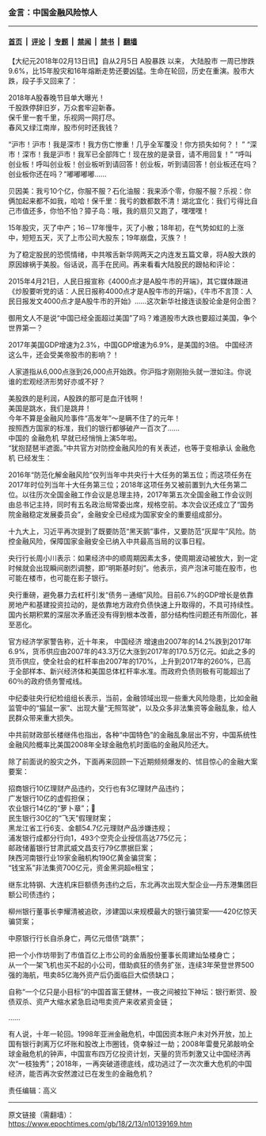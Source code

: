 ### 金言：中国金融风险惊人

---

#### [首页](../../../..?n10139169) &nbsp;|&nbsp; [评论](../../../../../epoch-comment?n10139169) &nbsp;|&nbsp; [专题](../../../../../epoch-special?n10139169) &nbsp;|&nbsp; [禁闻](../../../../../epoch-news?n10139169) &nbsp;|&nbsp; [禁书](../../../../../books?n10139169) &nbsp;|&nbsp; [翻墙](https://github.com/gfw-breaker/nogfw/blob/master/README.md?n10139169)


<div class="post_content" id="artbody" itemprop="articleBody">
 <!-- article content begin -->
 <p>
  【大纪元2018年02月13日讯】自从2月5日
  <ok href="https://www.epochtimes.com/gb/tag/a%E8%82%A1%E6%9A%B4%E8%B7%8C.html">
   A股暴跌
  </ok>
  以来，
  <ok href="https://www.epochtimes.com/gb/tag/%E5%A4%A7%E9%99%86%E8%82%A1%E5%B8%82.html">
   大陆股市
  </ok>
  一周已惨跌9.6%，比15年股灾和16年熔断走势还要凶猛。生命在轮回，历史在重演。股市大跌，段子手又回来了：
 </p>
 <p>
  2018年A股春晚节目单大曝光！
  <br/>
  千股跌停辞旧岁，万众套牢迎新春。
  <br/>
  保千里一套千里，乐视网一网打尽。
  <br/>
  春风又绿江南岸，股市何时还我钱？
 </p>
 <p>
  “沪市！沪市！我是深市！我方伤亡惨重！几乎全军覆没！你方损失如何？！ ” “深市！深市！我是沪市！我军已全部阵亡！现在放的是录音，请不用回复！” “呼叫创业板！呼叫创业板！创业板听到请回答！创业板，听到请回答！创业板还在吗？创业板你还在吗？”嘟嘟嘟嘟……
 </p>
 <p>
  贝因美：我亏10个亿，你服不服？石化油服：我来添个零，你服不服？乐视：你俩加起来都不如我，哈哈！保千里：我亏的数都数不清！湖北宜化：我们亏得比自己市值还多，你怕不怕？獐子岛：哦，我的扇贝又跑了，嘿嘿嘿！
 </p>
 <p>
  15年股灾，灭了中产；16－17年慢牛，灭了小散；18年初，在气势如虹的上涨中，短短五天，灭了上市公司大股东；19年崩盘，灭族？！
 </p>
 <p>
  为了稳定股民的恐慌情绪，中共喉舌新华网两天之内连发五篇文章，将A股大跌的原因嫁祸于美股。俗话说，高手在民间。再来看看大陆股民的跟帖和评论：
 </p>
 <p>
  2015年4月21日，人民日报宣称《4000点才是A股牛市的开端》，其它媒体跟进《炒股要听党的话：人民日报称4000点才是A股牛市的开端》，《牛市不言顶：人民日报发文4000点才是A股牛市的开始》……这次新华社接连谈股论金是何企图？
 </p>
 <p>
  御用文人不是说“中国已经全面超过美国”了吗？难道股市大跌也要超过美国，争个世界第一？
 </p>
 <p>
  2017年美国GDP增速为2.3%，中国GDP增速为6.9%，是美国的3倍。
  <ok href="https://www.epochtimes.com/gb/tag/%E4%B8%AD%E5%9B%BD%E7%BB%8F%E6%B5%8E.html">
   中国经济
  </ok>
  这么牛，还会受美帝股市的影响？！
 </p>
 <p>
  人家道指从6,000点涨到26,000点开始跌。你沪指才刚刚抬头就一泄如注。你说谁的宏观经济形势好亦或不好？
 </p>
 <p>
  美股跌的是利润，A股跌的那可是血汗钱啊！
  <br/>
  美国是跳水，我们是跳井！
  <br/>
  今年不算是金融风险事件“高发年”～是瞒不住了的元年！
  <br/>
  按照西方国家的标准，我们的银行都够破产一百次了……
  <br/>
  中国的
  <ok href="https://www.epochtimes.com/gb/tag/%E9%87%91%E8%9E%8D%E5%8D%B1%E6%9C%BA.html">
   金融危机
  </ok>
  早就已经悄悄上演5年啦。
  <br/>
  “犹抱琵琶半遮面。”中共官方对防控金融风险的有关表述，也等于变相承认
  <ok href="https://www.epochtimes.com/gb/tag/%E9%87%91%E8%9E%8D%E5%8D%B1%E6%9C%BA.html">
   金融危机
  </ok>
  已经发生：
 </p>
 <p>
  2016年“防范化解金融风险”仅列当年中共央行十大任务的第五位；而这项任务在2017年时位列当年十大任务第三位；2018年这项任务又被前置到九大任务第二位。以往历次全国金融工作会议是总理主持，2017年第五次全国金融工作会议则由总书记主持，同时有五名政治局常委出席，规格空前。本次会议还成立了“国务院金融稳定发展委员会”，金融安全已经成为国家安全的重要组成部分。
 </p>
 <p>
  十九大上，习近平再次提到了既要防范“黑天鹅”事件，又要防范“灰犀牛”风险。防控金融风险，保障国家金融安全已纳入中共最高当局的议事日程。
 </p>
 <p>
  央行行长周小川表示：如果经济中的顺周期因素太多，使周期波动被放大，到一定时候就会出现瞬间剧烈调整，即“明斯基时刻”。他表示，资产泡沫可能在股市，也可能在楼市，也可能在影子银行。
 </p>
 <p>
  央行重磅，避免暴力去杠杆引发“债务－通缩”风险。目前6.7%的GDP增长是依靠房地产和基建投资拉动的，是依靠地方政府负债快速上升取得的，不具可持续性。国内长期积累的深层次矛盾还没有得到根本改善，部分结构性问题还有所固化，甚至恶化。
 </p>
 <p>
  官方经济学家警告称，近十年来，
  <ok href="https://www.epochtimes.com/gb/tag/%E4%B8%AD%E5%9B%BD%E7%BB%8F%E6%B5%8E.html">
   中国经济
  </ok>
  增速由2007年的14.2%跌到2017年6.9%，货币供应由2007年的43.3万亿大涨到2017年的170.5万亿元。如此之多的货币供应，使全社会的杠杆率由2007年的170%，上升到2017年的260%，已高于全部样本、新兴经济体和美国总体杠杆率水准。而政府负债则极有可能超出了60％的政府债务警戒线。
 </p>
 <p>
  中纪委驻央行纪检组组长表示，当前，金融领域出现一些重大风险隐患，比如金融监管中的“猫鼠一家”、出现大量“无照驾驶”，以及众多非法集资等金融乱象，给人民群众带来重大损失。
 </p>
 <p>
  中共前财政部长楼继伟也指出，各种“中国特色”的金融乱象层出不穷，中国系统性金融风险概率比美国2008年全球金融危机时面临的金融风险还大。
 </p>
 <p>
  除了前面说的股灾之外，下面再来回顾一下近期频频爆发的、怵目惊心的金融大案要案：
 </p>
 <p>
  招商银行10亿理财产品违约，交行也有3亿理财产品违约；
  <br/>
  广发银行10亿的虚假担保；
  <br/>
  农业银行14亿的“萝卜章”；
  <br/>
  民生银行30亿的“飞天”假理财案；
  <br/>
  黑龙江省工行6支、金额54.7亿元理财产品涉嫌违规；
  <br/>
  浦发银行成都分行向1，493个空壳企业授信高达775亿元；
  <br/>
  邮政储蓄银行甘肃武威文昌支行79亿票据巨案；
  <br/>
  陕西河南银行业19家金融机构190亿黄金骗贷案；
  <br/>
  “钱宝系”非法集资700亿元，资金黑洞超e租宝；
 </p>
 <p>
  继东北特钢、大连机床巨额债务违约之后，东北再次出现大型企业—丹东港集团巨额公司债违约；
 </p>
 <p>
  柳州银行董事长李耀清被追砍，涉建国以来规模最大的银行骗贷案——420亿惊天骗贷案；
 </p>
 <p>
  中原银行行长自杀身亡，两亿元借债“跳票”；
 </p>
 <p>
  把一个小作坊带到了市值百亿上市公司的金盾股份董事长周建灿坠楼身亡；
  <br/>
  从一个一架飞机也买不起的小公司，借助疯狂的债务扩张，连续3年荣登世界500强的海航，甩卖85亿海外资产后仍面临巨大偿债缺口；
 </p>
 <p>
  自称“一个亿只是小目标”的中国首富王健林，一夜之间被拉下神坛：银行断贷、股债双杀、资产大缩水紧急启动甩卖资产来收紧资金链；
 </p>
 <p>
  ……
 </p>
 <p>
  有人说，十年一轮回。1998年亚洲金融危机，中国因资本账户未对外开放，加上国有银行剥离万亿坏账和股改上市圈钱，侥幸躲过一劫；2008年雷曼兄弟敲响全球金融危机的钟声，中国宣布四万亿投资计划，天量的货币刺激又让中国经济再次“一枝独秀”；2018年，一再突破道德底线，成功逃过了一次次重大危机的中国经济，能否再次安然渡过已在发生的金融危机？
 </p>
 <p>
  责任编辑：高义
 </p>
 <!-- article content end -->
 <div id="below_article_ad">
 </div>
</div>


---

原文链接（需翻墙）：https://www.epochtimes.com/gb/18/2/13/n10139169.htm